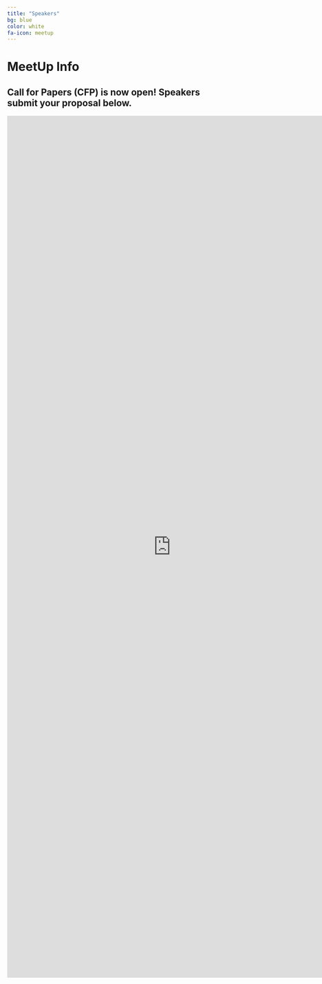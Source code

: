 ```yaml
---
title: "Speakers"
bg: blue
color: white
fa-icon: meetup
---
```


# MeetUp Info

## Call for Papers (CFP) is now open! Speakers submit your proposal below.
<center>
<iframe src="http://www.meetup.com/Big-Data-Analytics-for-Cyber-Security/" width="760" height="2000" frameborder="0" marginheight="0" marginwidth="0">Loading...</iframe> </center>
